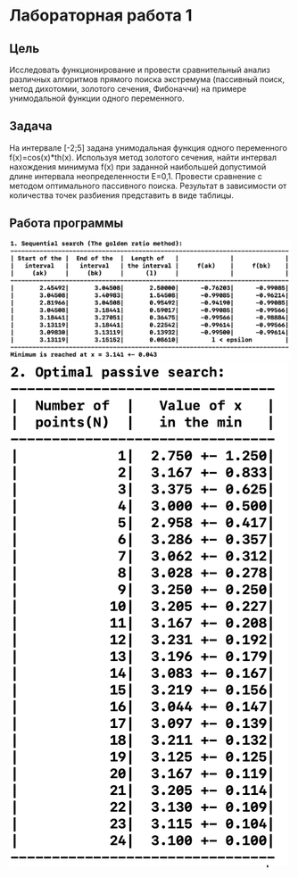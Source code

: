 # Лабораторная работа 1

## Цель
Исследовать функционирование и провести сравнительный анализ различных алгоритмов прямого поиска экстремума (пассивный поиск, метод дихотомии, золотого сечения, Фибоначчи) на примере унимодальной функции одного переменного.

## Задача
На интервале [-2;5] задана унимодальная функция одного переменного f(x)=cos(x)*th(x). Используя метод золотого сечения, найти интервал нахождения минимума f(x) при заданной наибольшей допустимой длине интервала неопределенности Е=0,1. Провести сравнение с методом оптимального пассивного поиска. Результат в зависимости от количества точек разбиения представить в виде таблицы.

## Работа программы
![Метод золотого сечения](https://github.com/callmemiya/Tsisa_1/blob/master/table1.png)
![Метод пассивного поиска](https://github.com/callmemiya/Tsisa_1/blob/master/table2.png)
